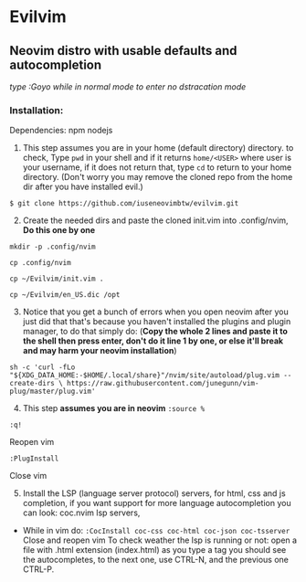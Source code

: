 # Evilvim
## Neovim distro with usable defaults and autocompletion
*type :Goyo while in normal mode to enter no dstracation mode*

### Installation: 

Dependencies: npm nodejs

1. This step assumes you are in your home (default directory) directory. 
to check, Type `pwd` in your shell and if it returns `home/<USER>`
where user is your username, if it does not return that, type `cd` to 
return to your home directory. (Don't worry you may remove the cloned
repo from the home dir after you have installed evil.)

`$ git clone https://github.com/iuseneovimbtw/evilvim.git`


2. Create the needed dirs and paste the cloned init.vim into .config/nvim, **Do this one by one**
```
mkdir -p .config/nvim

cp .config/nvim

cp ~/Evilvim/init.vim .

cp ~/Evilvim/en_US.dic /opt
```

3. Notice that you get a bunch of errors when you open neovim after you just did that
that's because you haven't installed the plugins and plugin manager, to do that
simply do:
(**Copy the whole 2 lines and paste it to the shell then press enter,
don't do it line 1 by one, or else it'll break and may harm your neovim installation**)

`sh -c 'curl -fLo "${XDG_DATA_HOME:-$HOME/.local/share}"/nvim/site/autoload/plug.vim --create-dirs \
       https://raw.githubusercontent.com/junegunn/vim-plug/master/plug.vim'`
       
4. This step **assumes you are in neovim**
`:source %`

`:q!`

 Reopen vim

`:PlugInstall`

 Close vim

5. Install the LSP (language server protocol) servers, for html, css and js 
completion, if you want support for more language autocompletion you can 
look: coc.nvim lsp servers,  
- While in vim do:
`:CocInstall coc-css coc-html coc-json coc-tsserver`
Close and reopen vim 
To check weather the lsp is running or not:
open a file with .html extension (index.html)
as you type a tag you should see the autocompletes, to the next one, use 
CTRL-N, and the previous one CTRL-P.




